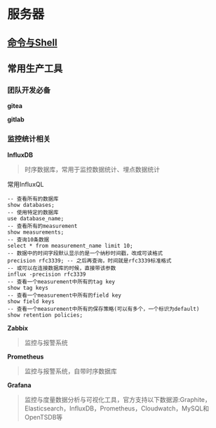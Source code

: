 # 服务器

## [命令与Shell](/server/shell)


## 常用生产工具

### 团队开发必备

**gitea**

**gitlab**

### 监控统计相关

**InfluxDB**
>时序数据库，常用于监控数据统计、埋点数据统计

常用InfluxQL

```
-- 查看所有的数据库
show databases;
-- 使用特定的数据库
use database_name;
-- 查看所有的measurement
show measurements;
-- 查询10条数据
select * from measurement_name limit 10;
-- 数据中的时间字段默认显示的是一个纳秒时间戳，改成可读格式
precision rfc3339; -- 之后再查询，时间就是rfc3339标准格式
-- 或可以在连接数据库的时候，直接带该参数
influx -precision rfc3339
-- 查看一个measurement中所有的tag key
show tag keys
-- 查看一个measurement中所有的field key
show field keys
-- 查看一个measurement中所有的保存策略(可以有多个，一个标识为default)
show retention policies;
```

**Zabbix**
>监控与报警系统

**Prometheus**
>监控与报警系统，自带时序数据库

**Grafana**
>监控与度量数据分析与可视化工具，官方支持以下数据源:Graphite，Elasticsearch，InfluxDB，Prometheus，Cloudwatch，MySQL和OpenTSDB等
